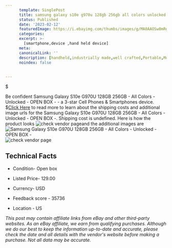 ```yaml
---
      template: SinglePost
      title: samsung galaxy s10e g970u 128gb 256gb all colors unlocked open box 
      status: Published
      date: '2023-02-12'
      featuredImage: https://i.ebayimg.com/thumbs/images/g/MA0AAOSw0mRgkBqN/s-l225.jpg
      categories: 
      excerpt: >-
        [smartphone,device ,hand held device]
      meta:
      canonicalLink: ''
      description: [handheld,industrially made,well crafted,Portable,Mobile,Compact,Convenient,Lightweight,Maneuverable,Man-portable,Miniature,Carriable,Hand-held,Light,Holdable,Transportable,Mobile device,Pocket-sized,On-the-go,Wireless,Cordless,Compact size,Convenient size, smartphone,device ,hand held device]
      noindex: false
      
        
---
```

$

Be confident Samsung Galaxy S10e G970U 128GB 256GB - All Colors - Unlocked - OPEN BOX - - a 3-star Cell Phones & Smartphones device.
$[Click Here](https://www.ebay.com/itm/255450054852?hash=item3b7a0280c4%3Ag%3AMA0AAOSw0mRgkBqN&mkevt=1&mkcid=1&mkrid=711-53200-19255-0&campid=%253CePNCampaignId%253E&customid=%253CreferenceId%253E&toolid=10049) to read more to learn about the shipping costs and additional image urls for the Samsung Galaxy S10e G970U 128GB 256GB - All Colors - Unlocked - OPEN BOX -. Shipping cost is undefined. Here is how the product looks ![check vendor page](https://i.ebayimg.com/thumbs/images/g/MA0AAOSw0mRgkBqN/s-l225.jpg)and the additional images are![Samsung Galaxy S10e G970U 128GB 256GB - All Colors - Unlocked - OPEN BOX -](https://i.ebayimg.com/images/g/MA0AAOSw0mRgkBqN/s-l1600.jpg)![check vendor page](https://origin-galleryplus.ebayimg.com/ws/web/255450054852_2_0_1/225x225.jpg,https://origin-galleryplus.ebayimg.com/ws/web/255450054852_3_0_1/225x225.jpg,https://origin-galleryplus.ebayimg.com/ws/web/255450054852_4_0_1/225x225.jpg,https://origin-galleryplus.ebayimg.com/ws/web/255450054852_5_0_1/225x225.jpg,https://origin-galleryplus.ebayimg.com/ws/web/255450054852_6_0_1/225x225.jpg,https://origin-galleryplus.ebayimg.com/ws/web/255450054852_7_0_1/225x225.jpg,https://origin-galleryplus.ebayimg.com/ws/web/255450054852_8_0_1/225x225.jpg,https://origin-galleryplus.ebayimg.com/ws/web/255450054852_9_0_1/225x225.jpg,https://origin-galleryplus.ebayimg.com/ws/web/255450054852_10_0_1/225x225.jpg,https://origin-galleryplus.ebayimg.com/ws/web/255450054852_11_0_1/225x225.jpg,https://origin-galleryplus.ebayimg.com/ws/web/255450054852_12_0_1/225x225.jpg)



 ## Technical Facts 



     
      

 - Condition- Open box 


      

 - Listed Price- 129.00 


      

 - Currency- USD 


      

 - Feedback score - 35736 


      

 - Location - US 


      
      

 *_This post may contain affiliate links from eBay and other third-party websites. As an eBay affiliate, we earn from qualifying purchases. Although we do our best to keep the information up-to-date and accurate, please check the date and all details with the vendor's website before making a purchase. Not all data may be accurate._*






